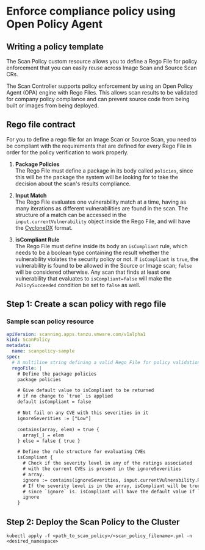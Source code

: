 # Enforce compliance policy using Open Policy Agent

## Writing a policy template
The Scan Policy custom resource allows you to define a Rego File for policy enforcement that you can easily reuse across Image Scan and Source Scan CRs.

The Scan Controller supports policy enforcement by using an Open Policy Agent (OPA) engine with Rego Files. This allows scan results to be validated for company policy compliance and can prevent source code from being built or images from being deployed.

## Rego file contract
For you to define a rego file for an Image Scan or Source Scan, you need to be compliant with the requirements that are defined for every Rego File in order for the policy verification to work properly.

1. **Package Policies**  
The Rego File must define a package in its body called `policies`, since this will be the package the system will be looking for to take the decision about the scan's results compliance.

1. **Input Match**  
The Rego File evaluates one vulnerability match at a time, having as many iterations as different vulnerabilities are found in the scan. The structure of a match can be accessed in the `input.currentVulnerability` object inside the Rego File, and will have the [CycloneDX](https://cyclonedx.org/docs/1.3/) format.

1. **isCompliant Rule**  
The Rego File must define inside its body an `isCompliant` rule, which needs to be a boolean type containing the result whether the vulnerability violates the security policy or not. If `isCompliant` is `true`, the vulnerability is found to be allowed in the Source or Image scan; `false` will be considered otherwise. Any scan that finds at least one vulnerability that evaluates to `isCompliant=false` will make the `PolicySucceeded` condition be set to `false` as well.

## Step 1: Create a scan policy with rego file

### Sample scan policy resource
```yaml
apiVersion: scanning.apps.tanzu.vmware.com/v1alpha1
kind: ScanPolicy
metadata:
  name: scanpolicy-sample
spec:
  # A multiline string defining a valid Rego File for policy validation
  regoFile: |
    # Define the package policies
    package policies

    # Give default value to isCompliant to be returned 
    # if no change to `true` is applied
    default isCompliant = false

    # Not fail on any CVE with this severities in it
    ignoreSeverities := ["Low"]

    contains(array, elem) = true {
      array[_] = elem
    } else = false { true }

    # Define the rule structure for evaluating CVEs
    isCompliant {
      # Check if the severity level in any of the ratings associated
      # with the current CVEs is present in the ignoreSeverities
      # array.
      ignore := contains(ignoreSeverities, input.currentVulnerability.Ratings.Rating[_].Severity)
      # If the severity level is in the array, isCompliant will be true
      # since `ignore` is. isCompliant will have the default value if `ignore` is false.
      ignore
    }
```

## Step 2: Deploy the Scan Policy to the Cluster

`kubectl apply -f <path_to_scan_policy>/<scan_policy_filename>.yml -n <desired_namespace>`

